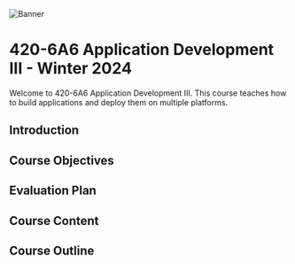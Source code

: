 <img src="images/banner.png" alt="Banner" />

# 420-6A6 Application Development III - Winter 2024

Welcome to 420-6A6 Application Development III. This course teaches how to build applications and deploy them on multiple platforms. 

## Introduction

## Course Objectives 

## Evaluation Plan

## Course Content

## Course Outline

